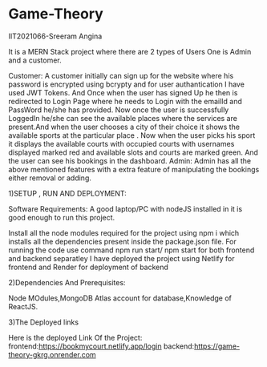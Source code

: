 # Game-Theory
IIT2021066-Sreeram Angina

It is a MERN Stack project where there are 2 types of Users One is Admin and a customer.

Customer:
 A customer initially can sign up for the website where his password is encrypted using bcrypty and for user authantication I have used JWT Tokens. And Once when the user has signed Up he then is redirected to Login Page where he needs to Login with the emailId and PassWord he/she has provided.
        Now once the user is successfully LoggedIn he/she can see the available places where the services are present.And when the user chooses a city of their choice it shows the available sports at the particular place . Now when the user picks his sport it displays the available courts with occupied courts with usernames displayed marked red and available slots and courts are marked green. 
    And the user can see his bookings in the dashboard.
Admin:
Admin has all the above mentioned features with a extra feature of manipulating the bookings either removal or adding.


1)SETUP , RUN AND DEPLOYMENT:



Software Requirements:
A good laptop/PC with nodeJS installed in it is good enough to run this project.

Install all the node modules required for the project using npm i which installs all the dependencies present inside the package.json file.
For running the code use command npm run start/ npm start for both frontend and backend separatley
I have deployed the project using Netlify for frontend and Render for deployment of backend

2)Dependencies And Prerequisites:

Node MOdules,MongoDB Atlas account for database,Knowledge of ReactJS.

3)The Deployed links

Here is the deployed Link Of the Project:
frontend:https://bookmycourt.netlify.app/login
backend:https://game-theory-gkrg.onrender.com

